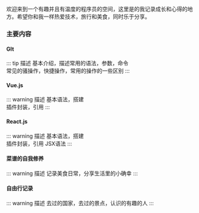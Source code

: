 
欢迎来到一个有趣并且有温度的程序员的空间，这里是的我记录成长和心得的地方。希望你和我一样热爱技术，旅行和美食，同时乐于分享。

### 主要内容

#### GIt <Badge text="开发中" type="tip" vertical="top"/>

::: tip 描述
基本介绍，描述常用的语法，参数，命令  
常见的骚操作，快捷操作，常用的操作的一些区别
:::

#### Vue.js <Badge text="待开发" type="warn" vertical="top"/>

::: warning  描述
基本语法，搭建  
插件封装，引用
:::

#### React.js <Badge text="待开发" type="warn" vertical="top"/>

::: warning  描述 
基本语法，搭建  
插件封装，引用
JSX语法
:::

#### 菜谱的自我修养 <Badge text="待开发" type="warn" vertical="top"/>

::: warning 描述 
记录美食日常，分享生活里的小确幸
:::

#### 自由行记录 <Badge text="待开发" type="warn" vertical="top"/>

::: warning 描述 
去过的国家，去过的景点，认识的有趣的人
:::
